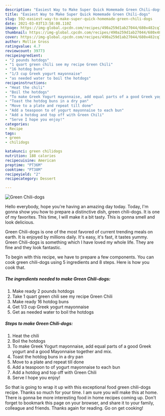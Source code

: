 ```yaml
---
description: "Easiest Way to Make Super Quick Homemade Green Chili-dogs"
title: "Easiest Way to Make Super Quick Homemade Green Chili-dogs"
slug: 592-easiest-way-to-make-super-quick-homemade-green-chili-dogs
date: 2021-03-03T13:58:08.110Z
image: https://img-global.cpcdn.com/recipes/490a259d1ab27044/680x482cq70/green-chili-dogs-recipe-main-photo.jpg
thumbnail: https://img-global.cpcdn.com/recipes/490a259d1ab27044/680x482cq70/green-chili-dogs-recipe-main-photo.jpg
cover: https://img-global.cpcdn.com/recipes/490a259d1ab27044/680x482cq70/green-chili-dogs-recipe-main-photo.jpg
author: Mollie Gross
ratingvalue: 4.7
reviewcount: 39773
recipeingredient:
- "2 pounds hotdogs"
- "1 quart green chili see my recipe Green Chili"
- "16 hotdog buns"
- "1/3 cup Greek yogurt mayonnaise"
- "as needed water to boil the hotdogs"
recipeinstructions:
- "Heat the chili"
- "Boil the hotdogs"
- "To make Greek Yogurt mayonnaise, add equal parts of a good Greek yogurt and a good Mayonnaise together and mix."
- "Toast the hotdog buns in a dry pan"
- "Move to a plate and repeat till done"
- "Add a teaspoon to of yogurt mayonnaise to each bun"
- "Add a hotdog and top off with Green Chili"
- "Serve I hope you enjoy!"
categories:
- Recipe
tags:
- green
- chilidogs

katakunci: green chilidogs 
nutrition: 188 calories
recipecuisine: American
preptime: "PT36M"
cooktime: "PT38M"
recipeyield: "2"
recipecategory: Dessert

---
```



![Green Chili-dogs](https://img-global.cpcdn.com/recipes/490a259d1ab27044/680x482cq70/green-chili-dogs-recipe-main-photo.jpg)

Hello everybody, hope you're having an amazing day today. Today, I'm gonna show you how to prepare a distinctive dish, green chili-dogs. It is one of my favorites. This time, I will make it a bit tasty. This is gonna smell and look delicious.



Green Chili-dogs is one of the most favored of current trending meals on earth. It is enjoyed by millions daily. It's easy, it's fast, it tastes yummy. Green Chili-dogs is something which I have loved my whole life. They are fine and they look fantastic.


To begin with this recipe, we have to prepare a few components. You can cook green chili-dogs using 5 ingredients and 8 steps. Here is how you cook that.

<!--inarticleads1-->

##### The ingredients needed to make Green Chili-dogs:

1. Make ready 2 pounds hotdogs
1. Take 1 quart green chili see my recipe Green Chili
1. Make ready 16 hotdog buns
1. Get 1/3 cup Greek yogurt mayonnaise
1. Get as needed water to boil the hotdogs




<!--inarticleads2-->

##### Steps to make Green Chili-dogs:

1. Heat the chili
1. Boil the hotdogs
1. To make Greek Yogurt mayonnaise, add equal parts of a good Greek yogurt and a good Mayonnaise together and mix.
1. Toast the hotdog buns in a dry pan
1. Move to a plate and repeat till done
1. Add a teaspoon to of yogurt mayonnaise to each bun
1. Add a hotdog and top off with Green Chili
1. Serve I hope you enjoy!




So that is going to wrap it up with this exceptional food green chili-dogs recipe. Thanks so much for your time. I am sure you will make this at home. There is gonna be more interesting food in home recipes coming up. Don't forget to bookmark this page on your browser, and share it to your family, colleague and friends. Thanks again for reading. Go on get cooking!
